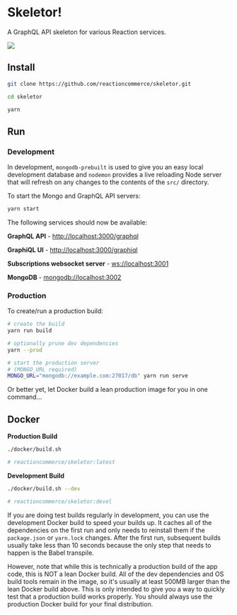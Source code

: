 
# Skeletor!

A GraphQL API skeleton for various Reaction services.

![](http://i2.kym-cdn.com/photos/images/original/001/053/308/42c.png)

## Install

```sh
git clone https://github.com/reactioncommerce/skeletor.git

cd skeletor

yarn
```

## Run

### Development

In development, `mongodb-prebuilt` is used to give you an easy local development database and `nodemon` provides a live reloading Node server that will refresh on any changes to the contents of the `src/` directory.

To start the Mongo and GraphQL API servers:

```sh
yarn start
```

The following services should now be available:

**GraphQL API** - <http://localhost:3000/graphql>

**GraphiQL UI** - <http://localhost:3000/graphiql>

**Subscriptions websocket server** - <ws://localhost:3001>

**MongoDB** - <mongodb://localhost:3002>


### Production

To create/run a production build:

```sh
# create the build
yarn run build

# optionally prune dev dependencies
yarn --prod

# start the production server
# (MONGO_URL required)
MONGO_URL="mongodb://example.com:27017/db" yarn run serve
```

Or better yet, let Docker build a lean production image for you in one command...

## Docker

**Production Build**

```sh
./docker/build.sh

# reactioncommerce/skeletor:latest
```

**Development Build**

```sh
./docker/build.sh --dev

# reactioncommerce/skeletor:devel
```

If you are doing test builds regularly in development, you can use the development Docker build to speed your builds up.  It caches all of the dependencies on the first run and only needs to reinstall them if the `package.json` or `yarn.lock` changes.  After the first run, subsequent builds usually take less than 10 seconds because the only step that needs to happen is the Babel transpile.

However, note that while this is technically a production build of the app code, this is NOT a lean Docker build.  All of the dev dependencies and OS build tools remain in the image, so it's usually at least 500MB larger than the lean Docker build above.  This is only intended to give you a way to quickly test that a production build works properly.  You should always use the production Docker build for your final distribution.
